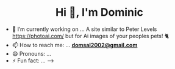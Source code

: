 <h1 align="center">Hi 👋, I'm Dominic</h1>


- 🔭 I’m currently working on ... A site similar to Peter Levels https://photoai.com/ but for Ai images of your peoples pets! 🐈
- 📫 How to reach me: ... **domsal2002@gmail.com**
- 😄 Pronouns: ...
- ⚡ Fun fact: ...
-->

